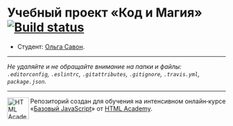 # Учебный проект «Код и Магия» [![Build status][travis-image]][travis-url]

* Студент: [Ольга Савон](https://up.htmlacademy.ru/javascript/11/user/124799).

---

_Не удаляйте и не обращайте внимание на папки и файлы:_<br>
_`.editorconfig`, `.eslintrc`, `.gitattributes`, `.gitignore`, `.travis.yml`, `package.json`._

---

<a href="https://htmlacademy.ru/intensive/javascript"><img align="left" width="50" height="50" title="HTML Academy" src="https://up.htmlacademy.ru/static/img/intensive/javascript/logo-for-github.svg"></a>

Репозиторий создан для обучения на интенсивном онлайн‑курсе «[Базовый JavaScript](https://htmlacademy.ru/intensive/javascript)» от [HTML Academy](https://htmlacademy.ru).

[travis-image]: https://travis-ci.org/htmlacademy-javascript/124799-code-and-magick.svg?branch=master
[travis-url]: https://travis-ci.org/htmlacademy-javascript/124799-code-and-magick
